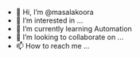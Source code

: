 - 👋 Hi, I’m @masalakoora
- 👀 I’m interested in ...
- 🌱 I’m currently learning Automation
- 💞️ I’m looking to collaborate on ...
- 📫 How to reach me ...

<!---
masalakoora/masalakoora is a ✨ special ✨ repository because its `README.md` (this file) appears on your GitHub profile.
You can click the Preview link to take a look at your changes.
--->

